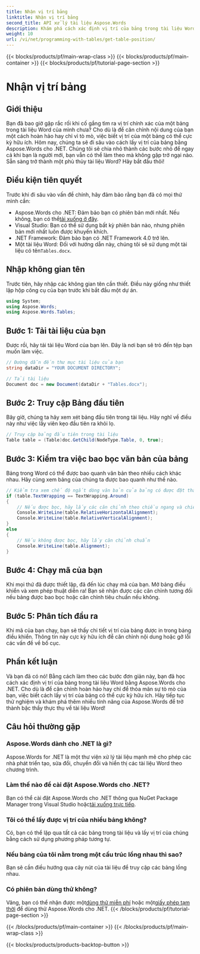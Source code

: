 ```yaml
---
title: Nhận vị trí bảng
linktitle: Nhận vị trí bảng
second_title: API xử lý tài liệu Aspose.Words
description: Khám phá cách xác định vị trí của bảng trong tài liệu Word bằng Aspose.Words cho .NET với hướng dẫn từng bước của chúng tôi.
weight: 10
url: /vi/net/programming-with-tables/get-table-position/
---
```


{{< blocks/products/pf/main-wrap-class >}}
{{< blocks/products/pf/main-container >}}
{{< blocks/products/pf/tutorial-page-section >}}

# Nhận vị trí bảng

## Giới thiệu

Bạn đã bao giờ gặp rắc rối khi cố gắng tìm ra vị trí chính xác của một bảng trong tài liệu Word của mình chưa? Cho dù là để căn chỉnh nội dung của bạn một cách hoàn hảo hay chỉ vì tò mò, việc biết vị trí của một bảng có thể cực kỳ hữu ích. Hôm nay, chúng ta sẽ đi sâu vào cách lấy vị trí của bảng bằng Aspose.Words cho .NET. Chúng tôi sẽ chia nhỏ thành các bước nhỏ để ngay cả khi bạn là người mới, bạn vẫn có thể làm theo mà không gặp trở ngại nào. Sẵn sàng trở thành một phù thủy tài liệu Word? Hãy bắt đầu thôi!

## Điều kiện tiên quyết

Trước khi đi sâu vào vấn đề chính, hãy đảm bảo rằng bạn đã có mọi thứ mình cần:
-  Aspose.Words cho .NET: Đảm bảo bạn có phiên bản mới nhất. Nếu không, bạn có thể[tải xuống ở đây](https://releases.aspose.com/words/net/).
- Visual Studio: Bạn có thể sử dụng bất kỳ phiên bản nào, nhưng phiên bản mới nhất luôn được khuyến khích.
- .NET Framework: Đảm bảo bạn có .NET Framework 4.0 trở lên.
- Một tài liệu Word: Đối với hướng dẫn này, chúng tôi sẽ sử dụng một tài liệu có tên`Tables.docx`.

## Nhập không gian tên

Trước tiên, hãy nhập các không gian tên cần thiết. Điều này giống như thiết lập hộp công cụ của bạn trước khi bắt đầu một dự án.

```csharp
using System;
using Aspose.Words;
using Aspose.Words.Tables;
```

## Bước 1: Tải tài liệu của bạn

Được rồi, hãy tải tài liệu Word của bạn lên. Đây là nơi bạn sẽ trỏ đến tệp bạn muốn làm việc.

```csharp
// Đường dẫn đến thư mục tài liệu của bạn
string dataDir = "YOUR DOCUMENT DIRECTORY";

// Tải tài liệu
Document doc = new Document(dataDir + "Tables.docx");
```

## Bước 2: Truy cập Bảng đầu tiên

Bây giờ, chúng ta hãy xem xét bảng đầu tiên trong tài liệu. Hãy nghĩ về điều này như việc lấy viên kẹo đầu tiên ra khỏi lọ.

```csharp
// Truy cập bảng đầu tiên trong tài liệu
Table table = (Table)doc.GetChild(NodeType.Table, 0, true);
```

## Bước 3: Kiểm tra việc bao bọc văn bản của bảng

Bảng trong Word có thể được bao quanh văn bản theo nhiều cách khác nhau. Hãy cùng xem bảng của chúng ta được bao quanh như thế nào.

```csharp
// Kiểm tra xem chế độ ngắt dòng văn bản của bảng có được đặt thành 'Xung quanh' không
if (table.TextWrapping == TextWrapping.Around)
{
    // Nếu được bọc, hãy lấy các căn chỉnh theo chiều ngang và chiều dọc tương đối
    Console.WriteLine(table.RelativeHorizontalAlignment);
    Console.WriteLine(table.RelativeVerticalAlignment);
}
else
{
    // Nếu không được bọc, hãy lấy căn chỉnh chuẩn
    Console.WriteLine(table.Alignment);
}
```

## Bước 4: Chạy mã của bạn

Khi mọi thứ đã được thiết lập, đã đến lúc chạy mã của bạn. Mở bảng điều khiển và xem phép thuật diễn ra! Bạn sẽ nhận được các căn chỉnh tương đối nếu bảng được bao bọc hoặc căn chỉnh tiêu chuẩn nếu không.

## Bước 5: Phân tích đầu ra

Khi mã của bạn chạy, bạn sẽ thấy chi tiết vị trí của bảng được in trong bảng điều khiển. Thông tin này cực kỳ hữu ích để căn chỉnh nội dung hoặc gỡ lỗi các vấn đề về bố cục.

## Phần kết luận

Và bạn đã có nó! Bằng cách làm theo các bước đơn giản này, bạn đã học cách xác định vị trí của bảng trong tài liệu Word bằng Aspose.Words cho .NET. Cho dù là để căn chỉnh hoàn hảo hay chỉ để thỏa mãn sự tò mò của bạn, việc biết cách lấy vị trí của bảng có thể cực kỳ hữu ích. Hãy tiếp tục thử nghiệm và khám phá thêm nhiều tính năng của Aspose.Words để trở thành bậc thầy thực thụ về tài liệu Word!

## Câu hỏi thường gặp

### Aspose.Words dành cho .NET là gì?

Aspose.Words for .NET là một thư viện xử lý tài liệu mạnh mẽ cho phép các nhà phát triển tạo, sửa đổi, chuyển đổi và hiển thị các tài liệu Word theo chương trình.

### Làm thế nào để cài đặt Aspose.Words cho .NET?

 Bạn có thể cài đặt Aspose.Words cho .NET thông qua NuGet Package Manager trong Visual Studio hoặc[tải xuống trực tiếp](https://releases.aspose.com/words/net/).

### Tôi có thể lấy được vị trí của nhiều bảng không?

Có, bạn có thể lặp qua tất cả các bảng trong tài liệu và lấy vị trí của chúng bằng cách sử dụng phương pháp tương tự.

### Nếu bảng của tôi nằm trong một cấu trúc lồng nhau thì sao?

Bạn sẽ cần điều hướng qua cây nút của tài liệu để truy cập các bảng lồng nhau.

### Có phiên bản dùng thử không?

 Vâng, bạn có thể nhận được một[dùng thử miễn phí](https://releases.aspose.com/) hoặc một[giấy phép tạm thời](https://purchase.aspose.com/temporary-license/) để dùng thử Aspose.Words cho .NET.
{{< /blocks/products/pf/tutorial-page-section >}}

{{< /blocks/products/pf/main-container >}}
{{< /blocks/products/pf/main-wrap-class >}}

{{< blocks/products/products-backtop-button >}}
